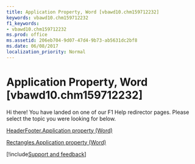 ```yaml
---
title: Application Property, Word [vbawd10.chm159712232]
keywords: vbawd10.chm159712232
f1_keywords:
- vbawd10.chm159712232
ms.prod: office
ms.assetid: 206eb704-9d07-47d4-9b73-ab5631dc2bf8
ms.date: 06/08/2017
localization_priority: Normal
---
```



# Application Property, Word [vbawd10.chm159712232]

Hi there! You have landed on one of our F1 Help redirector pages. Please select the topic you were looking for below.

[HeaderFooter.Application property (Word)](https://docs.microsoft.com/office/vba/api/Word.HeaderFooter.Application)

[Rectangles.Application property (Word)](https://docs.microsoft.com/office/vba/api/Word.Rectangles.Application)

[!include[Support and feedback](~/includes/feedback-boilerplate.md)]
